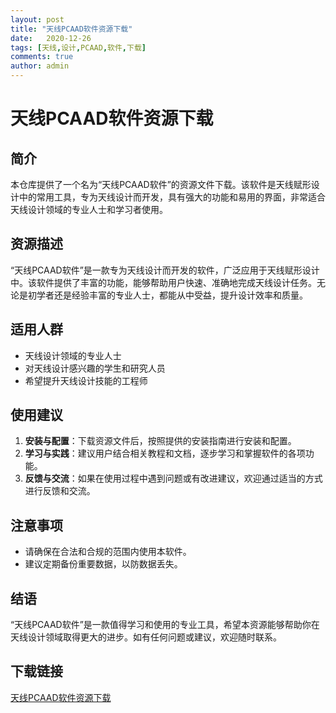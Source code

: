 ```yaml
---
layout: post
title: "天线PCAAD软件资源下载"
date:   2020-12-26
tags: [天线,设计,PCAAD,软件,下载]
comments: true
author: admin
---
```

# 天线PCAAD软件资源下载

## 简介

本仓库提供了一个名为“天线PCAAD软件”的资源文件下载。该软件是天线赋形设计中的常用工具，专为天线设计而开发，具有强大的功能和易用的界面，非常适合天线设计领域的专业人士和学习者使用。

## 资源描述

“天线PCAAD软件”是一款专为天线设计而开发的软件，广泛应用于天线赋形设计中。该软件提供了丰富的功能，能够帮助用户快速、准确地完成天线设计任务。无论是初学者还是经验丰富的专业人士，都能从中受益，提升设计效率和质量。

## 适用人群

- 天线设计领域的专业人士
- 对天线设计感兴趣的学生和研究人员
- 希望提升天线设计技能的工程师

## 使用建议

1. **安装与配置**：下载资源文件后，按照提供的安装指南进行安装和配置。
2. **学习与实践**：建议用户结合相关教程和文档，逐步学习和掌握软件的各项功能。
3. **反馈与交流**：如果在使用过程中遇到问题或有改进建议，欢迎通过适当的方式进行反馈和交流。

## 注意事项

- 请确保在合法和合规的范围内使用本软件。
- 建议定期备份重要数据，以防数据丢失。

## 结语

“天线PCAAD软件”是一款值得学习和使用的专业工具，希望本资源能够帮助你在天线设计领域取得更大的进步。如有任何问题或建议，欢迎随时联系。

## 下载链接

[天线PCAAD软件资源下载](https://pan.quark.cn/s/10704bcfb2ae)